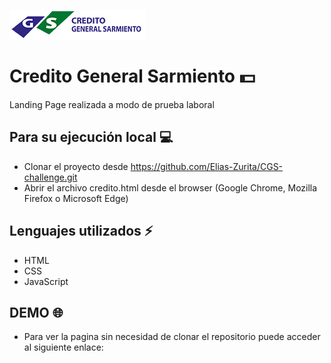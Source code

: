 ![logo](https://github.com/Elias-Zurita/CGS-challenge/blob/master/Images/PagareLogo_Gs.png)

# Credito General Sarmiento :dollar:
Landing Page realizada a modo de prueba laboral

## Para su ejecución local :computer:
- Clonar el proyecto desde https://github.com/Elias-Zurita/CGS-challenge.git
- Abrir el archivo credito.html desde el browser (Google Chrome, Mozilla Firefox o Microsoft Edge)

## Lenguajes utilizados :zap:
- HTML
- CSS
- JavaScript

## DEMO :globe_with_meridians:
- Para ver la pagina sin necesidad de clonar el repositorio puede acceder al siguiente enlace: 

